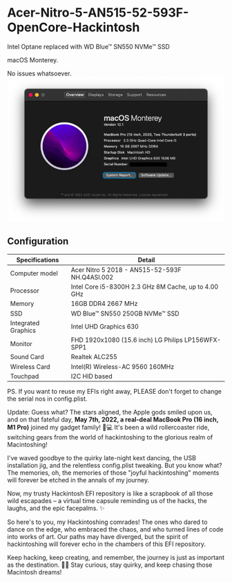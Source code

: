 # Acer-Nitro-5-AN515-52-593F-OpenCore-Hackintosh

Intel Optane replaced with WD Blue™ SN550 NVMe™ SSD

macOS Monterey.

No issues whatsoever.
<img src="https://github.com/nerdynikhil/Acer-Nitro-5-AN515-52-593F-OpenCore-Hackintosh/blob/main/Monterey%2012.1/Screen%20Shot%202023-08-05%20at%208.02.36%20AM.png" alt="About This Mac screenshot">
## Configuration

| Specifications | Detail                                                  |
| ------------------- | ------------------------------------------- |
| Computer model      | Acer Nitro 5 2018 - AN515-52-593F NH.Q4ASI.002  |
| Processor           | Intel Core i5-8300H 2.3 GHz 8M Cache, up to 4.00 GHz|
| Memory              | 16GB DDR4 2667 MHz |
| SSD           | WD Blue™ SN550 250GB NVMe™ SSD          |
| Integrated Graphics | Intel UHD Graphics 630                     |
| Monitor             | FHD 1920x1080 (15.6 inch) LG Philips LP156WFX-SPP1    |
| Sound Card          | Realtek ALC255                             |
| Wireless Card       | Intel(R) Wireless-AC 9560 160MHz    |
| Touchpad            | I2C HID based                              |

PS. If you want to reuse my EFIs right away, PLEASE don't forget to change the serial nos in config.plist.

Update: Guess what? The stars aligned, the Apple gods smiled upon us, and on that fateful day, **May 7th, 2022, a real-deal MacBook Pro (16 inch, M1 Pro)** joined my gadget family! 🍎💻 It's been a wild rollercoaster ride, switching gears from the world of hackintoshing to the glorious realm of Macintoshing!

I've waved goodbye to the quirky late-night kext dancing, the USB installation jig, and the relentless config.plist tweaking. But you know what? The memories, oh, the memories of those "joyful hackintoshing" moments will forever be etched in the annals of my journey.

Now, my trusty Hackintosh EFI repository is like a scrapbook of all those wild escapades – a virtual time capsule reminding us of the hacks, the laughs, and the epic facepalms. ✨

So here's to you, my Hackintoshing comrades! The ones who dared to dance on the edge, who embraced the chaos, and who turned lines of code into works of art. Our paths may have diverged, but the spirit of hackintoshing will forever echo in the chambers of this EFI repository.

Keep hacking, keep creating, and remember, the journey is just as important as the destination. 🚀🌌 Stay curious, stay quirky, and keep chasing those Macintosh dreams!